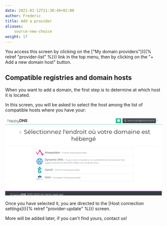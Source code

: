 ```yaml
---
date: 2021-01-12T21:38:49+02:00
author: Frederic
title: Add a provider
aliases:
    source-new-choice
weight: 17
---
```


You access this screen by clicking on the ["My domain providers"]({{% relref "provider-list" %}}) link in the top menu, then by clicking on the "+ Add a new domain host" button.

## Compatible registries and domain hosts

When you want to add a domain, the first step is to determine at which host it is located.

In this screen, you will be asked to select the host among the list of compatible hosts where you have your:

![Compatible domain hosters](hosters-choice.png)

Once you have selected it, you are directed to the [Host connection settings]({{% relref "provider-update" %}}) screen.

More will be added later, if you can't find yours, contact us!

